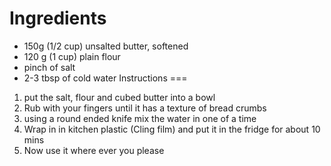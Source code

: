 Ingredients
===
* 150g (1/2 cup) unsalted butter, softened
* 120 g (1 cup) plain flour
* pinch of salt
* 2-3 tbsp of cold water
Instructions
===
1. put the salt, flour and cubed butter into a bowl
2. Rub with your fingers until it has a texture of bread crumbs
3. using a round ended knife mix the water in one of a time
4. Wrap in in kitchen plastic (Cling film) and put it in the fridge for about 10 mins
5. Now use it where ever you please
